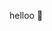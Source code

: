 helloo 👋

<!---
Aswinkrizna/Aswinkrizna is a ✨ special ✨ repository because its `README.md` (this file) appears on your GitHub profile.
You can click the Preview link to take a look at your changes.
--->
